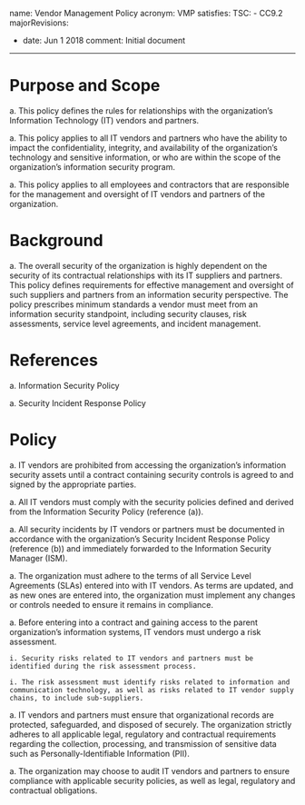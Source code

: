 name: Vendor Management Policy
acronym: VMP
satisfies:
  TSC:
    - CC9.2
majorRevisions:
  - date: Jun 1 2018
    comment: Initial document
---

# Purpose and Scope

a. This policy defines the rules for relationships with the organization’s Information Technology (IT) vendors and partners. 

a. This policy applies to all IT vendors and partners who have the ability to impact the confidentiality, integrity, and availability of the organization’s technology and sensitive information, or who are within the scope of the organization’s information security program.

a. This policy applies to all employees and contractors that are responsible for the management and oversight of IT vendors and partners of the organization. 

# Background

a. The overall security of the organization is highly dependent on the security of its contractual relationships with its IT suppliers and partners. This policy defines  requirements for effective management and oversight of such suppliers and partners from an information security perspective. The policy prescribes minimum standards a vendor must meet from an information security standpoint, including security clauses, risk assessments, service level agreements, and incident management.

# References

a. Information Security Policy

a. Security Incident Response Policy

# Policy

a. IT vendors are prohibited from accessing the organization’s information security assets until  a contract containing security controls is agreed to and signed by the appropriate parties.

a. All IT vendors must comply with the security policies defined and derived from the Information Security Policy (reference (a)). 

a. All security incidents by IT vendors or partners must be documented in accordance with the organization’s Security Incident Response Policy (reference (b)) and immediately forwarded to the Information Security Manager (ISM). 

a. The organization must adhere to the terms of all Service Level Agreements (SLAs) entered into with IT vendors. As terms are updated, and as new ones are entered into, the organization must implement any changes or controls needed to ensure it remains in compliance. 

a. Before entering into a contract and gaining access to the parent organization’s information systems, IT vendors must undergo a risk assessment. 

    i. Security risks related to IT vendors and partners must be identified during the risk assessment process. 
    
    i. The risk assessment must identify risks related to information and communication technology, as well as risks related to IT vendor supply chains, to include sub-suppliers. 

a. IT vendors and partners must ensure that organizational records are protected, safeguarded, and disposed of securely. The organization strictly adheres to all applicable legal, regulatory and contractual requirements regarding the collection, processing, and transmission of sensitive data such as Personally-Identifiable Information (PII). 

a. The organization may choose to audit IT vendors and partners to ensure compliance with applicable security policies, as well as legal, regulatory and contractual obligations.
